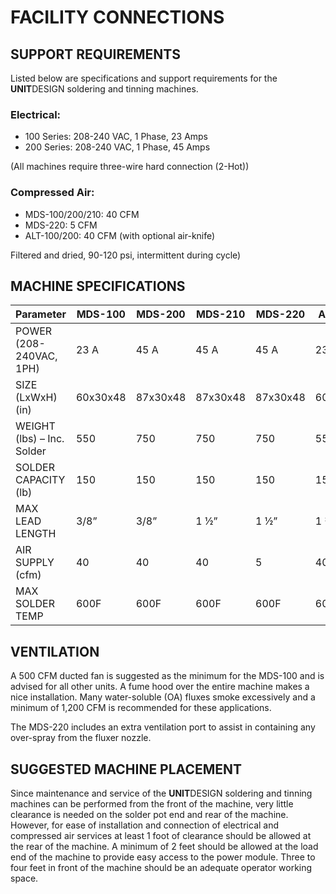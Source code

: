 
# FACILITY CONNECTIONS

## SUPPORT REQUIREMENTS

Listed below are specifications and support requirements for the **UNIT**DESIGN soldering and tinning machines.

### Electrical:

- 100 Series: 208-240 VAC, 1 Phase, 23 Amps
- 200 Series: 208-240 VAC, 1 Phase, 45 Amps

(All machines require three-wire hard connection (2-Hot))

### Compressed Air:

- MDS-100/200/210: 40 CFM
- MDS-220: 5 CFM
- ALT-100/200: 40 CFM (with optional air-knife)

Filtered and dried, 90-120 psi, intermittent during cycle)

## MACHINE SPECIFICATIONS


  Parameter                  | MDS-100   | MDS-200   | MDS-210   | MDS-220   | ALT-100   | ALT-200
  ---------------------------|-----------|-----------|-----------|-----------|-----------|----------
  POWER (208-240VAC, 1PH)    | 23 A      | 45 A      | 45 A      | 45 A      | 23 A      | 45 A
  SIZE (LxWxH) (in)          | 60x30x48  | 87x30x48  | 87x30x48  | 87x30x48  | 60x30x48  | 87x30x48
  WEIGHT (lbs) – Inc. Solder | 550       | 750       | 750       | 750       | 550       | 750
  SOLDER CAPACITY (lb)       | 150       | 150       | 150       | 150       | 150       | 150
  MAX LEAD LENGTH            | 3/8”      | 3/8”      | 1 ½”      | 1 ½”      | 1 ¾”      | 1 ¾”
  AIR SUPPLY (cfm)           | 40        | 40        | 40        | 5         | 40 opt.   | 40 opt.
  MAX SOLDER TEMP            | 600F      | 600F      | 600F      | 600F      | 600F      | 600F

## VENTILATION

A 500 CFM ducted fan is suggested as the minimum for the MDS-100 and is advised for all other units. A fume hood over the entire machine makes a nice installation. Many water-soluble (OA) fluxes smoke excessively and a minimum of 1,200 CFM is recommended for these applications.

The MDS-220 includes an extra ventilation port to assist in containing any over-spray from the fluxer nozzle.

## SUGGESTED MACHINE PLACEMENT

Since maintenance and service of the **UNIT**DESIGN soldering and tinning machines can be performed from the front of the machine, very little clearance is needed on the solder pot end and rear of the machine. However, for ease of installation and connection of electrical and compressed air services at least 1 foot of clearance should be allowed at the rear of the machine. A minimum of 2 feet should be allowed at the load end of the machine to provide easy access to the power module. Three to four feet in front of the machine should be an adequate operator working space.

